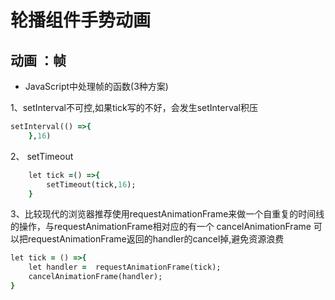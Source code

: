 # 轮播组件手势动画
## 动画 ：帧
* JavaScript中处理帧的函数(3种方案)

1、setInterval不可控,如果tick写的不好，会发生setInterval积压
```ruby
setInterval(() =>{
    },16)
```
2、 setTimeout
```ruby
    let tick =() =>{
        setTimeout(tick,16);
    }
```

3、比较现代的浏览器推荐使用requestAnimationFrame来做一个自重复的时间线的操作，与requestAnimationFrame相对应的有一个 cancelAnimationFrame 可以把requestAnimationFrame返回的handler的cancel掉,避免资源浪费
```ruby 
let tick = () =>{
    let handler =  requestAnimationFrame(tick);
    cancelAnimationFrame(handler);
}
```
